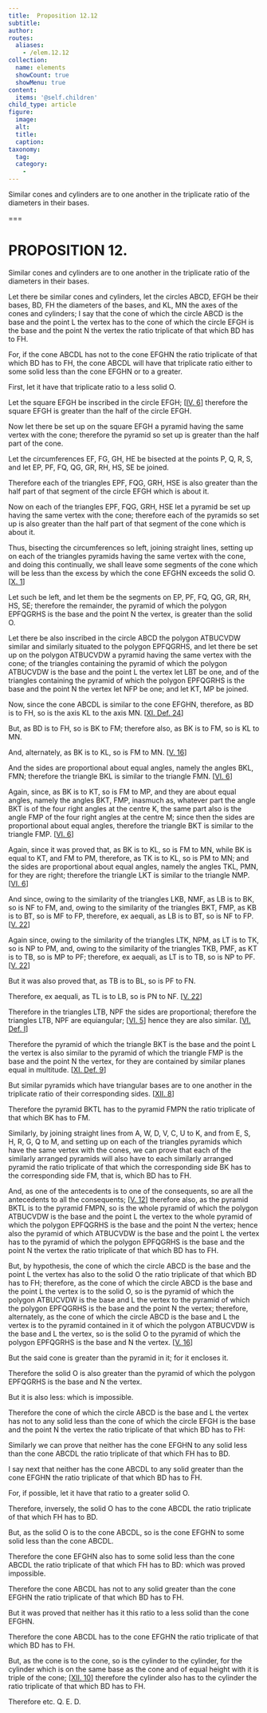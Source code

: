 ```yaml
---
title:  Proposition 12.12
subtitle: 
author:
routes:
  aliases:
    - /elem.12.12
collection:
  name: elements
  showCount: true
  showMenu: true
content:
  items: '@self.children'
child_type: article
figure:
  image:
  alt:
  title:
  caption:
taxonomy:
  tag:
  category:
    - 
---
```


<p>
       <hi rend="ital">Similar cones and cylinders are to one another in the triplicate ratio of the diameters in their bases.</hi>
      </p>

===

<h1>PROPOSITION 12.</h1>
<p>
       <span class="ital">Similar cones and cylinders are to one another in the triplicate ratio of the diameters in their bases.</span>
      </p>

<p>Let there be similar cones and cylinders, let the circles <span class="ital">ABCD</span>, <span class="ital">EFGH</span> be their bases, <span class="ital">BD</span>, <span class="ital">FH</span> the diameters of the bases, and <span class="ital">KL</span>, <span class="ital">MN</span> the axes of the cones and cylinders; I say that the cone of which the circle <span class="ital">ABCD</span> is the base and the point <span class="ital">L</span> the vertex has to the cone of which the circle <span class="ital">EFGH</span> is the base and the point <span class="ital">N</span> the vertex the ratio triplicate of that which <span class="ital">BD</span> has to <span class="ital">FH</span>. 
      </p>

<p>For, if the cone <span class="ital">ABCDL</span> has not to the cone <span class="ital">EFGHN</span> the ratio triplicate of that which <span class="ital">BD</span> has to <span class="ital">FH</span>, the cone <span class="ital">ABCDL</span> will have that triplicate ratio either to some solid less than the cone <span class="ital">EFGHN</span> or to a greater. </p>

<p>First, let it have that triplicate ratio to a less solid <span class="ital">O</span>. </p>

<p>Let the square <span class="ital">EFGH</span> be inscribed in the circle <span class="ital">EFGH</span>; [<a href="/elem.4.6">IV. 6</a>] therefore the square <span class="ital">EFGH</span> is greater than the half of the circle <span class="ital">EFGH</span>. </p>

<p>Now let there be set up on the square <span class="ital">EFGH</span> a pyramid having the same vertex with the cone; therefore the pyramid so set up is greater than the half part of the cone. <pb n="411"/></p>

<p>Let the circumferences <span class="ital">EF</span>, <span class="ital">FG</span>, <span class="ital">GH</span>, <span class="ital">HE</span> be bisected at the points <span class="ital">P</span>, <span class="ital">Q</span>, <span class="ital">R</span>, <span class="ital">S</span>, and let <span class="ital">EP</span>, <span class="ital">PF</span>, <span class="ital">FQ</span>, <span class="ital">QG</span>, <span class="ital">GR</span>, <span class="ital">RH</span>, <span class="ital">HS</span>, <span class="ital">SE</span> be joined. </p>

<p>Therefore each of the triangles <span class="ital">EPF</span>, <span class="ital">FQG</span>, <span class="ital">GRH</span>, <span class="ital">HSE</span> is also greater than the half part of that segment of the circle <span class="ital">EFGH</span> which is about it. </p>

<p>Now on each of the triangles <span class="ital">EPF</span>, <span class="ital">FQG</span>, <span class="ital">GRH</span>, <span class="ital">HSE</span> let a pyramid be set up having the same vertex with the cone; therefore each of the pyramids so set up is also greater than the half part of that segment of the cone which is about it. </p>

<p>Thus, bisecting the circumferences so left, joining straight lines, setting up on each of the triangles pyramids having the same vertex with the cone, and doing this continually, we shall leave some segments of the cone which will be less than the excess by which the cone <span class="ital">EFGHN</span> exceeds the solid <span class="ital">O</span>. [<a href="/elem.10.1">X. 1</a>] </p>

<p>Let such be left, and let them be the segments on <span class="ital">EP</span>, <span class="ital">PF</span>, <span class="ital">FQ</span>, <span class="ital">QG</span>, <span class="ital">GR</span>, <span class="ital">RH</span>, <span class="ital">HS</span>, <span class="ital">SE</span>; therefore the remainder, the pyramid of which the polygon <span class="ital">EPFQGRHS</span> is the base and the point <span class="ital">N</span> the vertex, is greater than the solid <span class="ital">O</span>. </p>

<p>Let there be also inscribed in the circle <span class="ital">ABCD</span> the polygon <span class="ital">ATBUCVDW</span> similar and similarly situated to the polygon <span class="ital">EPFQGRHS</span>, and let there be set up on the polygon <span class="ital">ATBUCVDW</span> a pyramid having the same vertex with the cone; of the triangles containing the pyramid of which the polygon <span class="ital">ATBUCVDW</span> is the base and the point <span class="ital">L</span> the vertex let <span class="ital">LBT</span> be one, and of the triangles containing the pyramid of which the polygon <span class="ital">EPFQGRHS</span> is the base and the point <span class="ital">N</span> the vertex let <span class="ital">NFP</span> be one; and let <span class="ital">KT</span>, <span class="ital">MP</span> be joined. </p>

<p>Now, since the cone <span class="ital">ABCDL</span> is similar to the cone <span class="ital">EFGHN</span>, therefore, as <span class="ital">BD</span> is to <span class="ital">FH</span>, so is the axis <span class="ital">KL</span> to the axis <span class="ital">MN</span>. [<a href="/elem.11.def.24">XI. Def. 24</a>] <pb n="412"/></p>

<p>But, as <span class="ital">BD</span> is to <span class="ital">FH</span>, so is <span class="ital">BK</span> to <span class="ital">FM</span>; therefore also, as <span class="ital">BK</span> is to <span class="ital">FM</span>, so is <span class="ital">KL</span> to <span class="ital">MN</span>. </p>

<p>And, alternately, as <span class="ital">BK</span> is to <span class="ital">KL</span>, so is <span class="ital">FM</span> to <span class="ital">MN</span>. [<a href="/elem.5.16">V. 16</a>] </p>

<p>And the sides are proportional about equal angles, namely the angles <span class="ital">BKL</span>, <span class="ital">FMN</span>; therefore the triangle <span class="ital">BKL</span> is similar to the triangle <span class="ital">FMN</span>. [<a href="/elem.6.6">VI. 6</a>] </p>

<p>Again, since, as <span class="ital">BK</span> is to <span class="ital">KT</span>, so is <span class="ital">FM</span> to <span class="ital">MP</span>, and they are about equal angles, namely the angles <span class="ital">BKT</span>, <span class="ital">FMP</span>, inasmuch as, whatever part the angle <span class="ital">BKT</span> is of the four right angles at the centre <span class="ital">K</span>, the same part also is the angle <span class="ital">FMP</span> of the four right angles at the centre <span class="ital">M</span>; since then the sides are proportional about equal angles, therefore the triangle <span class="ital">BKT</span> is similar to the triangle <span class="ital">FMP</span>. [<a href="/elem.6.6">VI. 6</a>] </p>

<p>Again, since it was proved that, as <span class="ital">BK</span> is to <span class="ital">KL</span>, so is <span class="ital">FM</span> to <span class="ital">MN</span>, while <span class="ital">BK</span> is equal to <span class="ital">KT</span>, and <span class="ital">FM</span> to <span class="ital">PM</span>, therefore, as <span class="ital">TK</span> is to <span class="ital">KL</span>, so is <span class="ital">PM</span> to <span class="ital">MN</span>; and the sides are proportional about equal angles, namely the angles <span class="ital">TKL</span>, <span class="ital">PMN</span>, for they are right; therefore the triangle <span class="ital">LKT</span> is similar to the triangle <span class="ital">NMP</span>. [<a href="/elem.6.6">VI. 6</a>] </p>

<p>And since, owing to the similarity of the triangles <span class="ital">LKB</span>, <span class="ital">NMF</span>, as <span class="ital">LB</span> is to <span class="ital">BK</span>, so is <span class="ital">NF</span> to <span class="ital">FM</span>, and, owing to the similarity of the triangles <span class="ital">BKT</span>, <span class="ital">FMP</span>, as <span class="ital">KB</span> is to <span class="ital">BT</span>, so is <span class="ital">MF</span> to <span class="ital">FP</span>, therefore, <span class="ital">ex aequali</span>, as <span class="ital">LB</span> is to <span class="ital">BT</span>, so is <span class="ital">NF</span> to <span class="ital">FP</span>. [<a href="/elem.5.22">V. 22</a>] </p>

<p>Again since, owing to the similarity of the triangles <span class="ital">LTK</span>, <span class="ital">NPM</span>, as <span class="ital">LT</span> is to <span class="ital">TK</span>, so is <span class="ital">NP</span> to <span class="ital">PM</span>, and, owing to the similarity of the triangles <span class="ital">TKB</span>, <span class="ital">PMF</span>, as <span class="ital">KT</span> is to <span class="ital">TB</span>, so is <span class="ital">MP</span> to <span class="ital">PF</span>; therefore, <span class="ital">ex aequali</span>, as <span class="ital">LT</span> is to <span class="ital">TB</span>, so is <span class="ital">NP</span> to <span class="ital">PF</span>. [<a href="/elem.5.22">V. 22</a>] <pb n="413"/></p>

<p>But it was also proved that, as <span class="ital">TB</span> is to <span class="ital">BL</span>, so is <span class="ital">PF</span> to <span class="ital">FN</span>. </p>

<p>Therefore, <foreign lang="la">ex aequali</foreign>, as <span class="ital">TL</span> is to <span class="ital">LB</span>, so is <span class="ital">PN</span> to <span class="ital">NF</span>. [<a href="/elem.5.22">V. 22</a>] </p>

<p>Therefore in the triangles <span class="ital">LTB</span>, <span class="ital">NPF</span> the sides are proportional; therefore the triangles <span class="ital">LTB</span>, <span class="ital">NPF</span> are equiangular; [<a href="/elem.6.5">VI. 5</a>] hence they are also similar. [<a href="/elem.6.def.1">VI. Def. I</a>] </p>

<p>Therefore the pyramid of which the triangle <span class="ital">BKT</span> is the base and the point <span class="ital">L</span> the vertex is also similar to the pyramid of which the triangle <span class="ital">FMP</span> is the base and the point <span class="ital">N</span> the vertex, for they are contained by similar planes equal in multitude. [<a href="/elem.11.def.9">XI. Def. 9</a>] </p>

<p>But similar pyramids which have triangular bases are to one another in the triplicate ratio of their corresponding sides. [<a href="/elem.12.8">XII. 8</a>] </p>

<p>Therefore the pyramid <span class="ital">BKTL</span> has to the pyramid <span class="ital">FMPN</span> the ratio triplicate of that which <span class="ital">BK</span> has to <span class="ital">FM</span>. </p>

<p>Similarly, by joining straight lines from <span class="ital">A</span>, <span class="ital">W</span>, <span class="ital">D</span>, <span class="ital">V</span>, <span class="ital">C</span>, <span class="ital">U</span> to <span class="ital">K</span>, and from <span class="ital">E</span>, <span class="ital">S</span>, <span class="ital">H</span>, <span class="ital">R</span>, <span class="ital">G</span>, <span class="ital">Q</span> to <span class="ital">M</span>, and setting up on each of the triangles pyramids which have the same vertex with the cones, we can prove that each of the similarly arranged pyramids will also have to each similarly arranged pyramid the ratio triplicate of that which the corresponding side <span class="ital">BK</span> has to the corresponding side <span class="ital">FM</span>, that is, which <span class="ital">BD</span> has to <span class="ital">FH</span>. </p>

<p>And, as one of the antecedents is to one of the consequents, so are all the antecedents to all the consequents; [<a href="/elem.5.12">V. 12</a>] therefore also, as the pyramid <span class="ital">BKTL</span> is to the pyramid <span class="ital">FMPN</span>, so is the whole pyramid of which the polygon <span class="ital">ATBUCVDW</span> is the base and the point <span class="ital">L</span> the vertex to the whole pyramid of which the polygon <span class="ital">EPFQGRHS</span> is the base and the point <span class="ital">N</span> the vertex; hence also the pyramid of which <span class="ital">ATBUCVDW</span> is the base and the point <span class="ital">L</span> the vertex has to the pyramid of which the polygon <span class="ital">EPFQGRHS</span> is the base and the point <span class="ital">N</span> the vertex the ratio triplicate of that which <span class="ital">BD</span> has to <span class="ital">FH</span>. </p>

<p>But, by hypothesis, the cone of which the circle <span class="ital">ABCD</span>
       <pb n="414"/>is the base and the point <span class="ital">L</span> the vertex has also to the solid <span class="ital">O</span> the ratio triplicate of that which <span class="ital">BD</span> has to <span class="ital">FH</span>; therefore, as the cone of which the circle <span class="ital">ABCD</span> is the base and the point <span class="ital">L</span> the vertex is to the solid <span class="ital">O</span>, so is the pyramid of which the polygon <span class="ital">ATBUCVDW</span> is the base and <span class="ital">L</span> the vertex to the pyramid of which the polygon <span class="ital">EPFQGRHS</span> is the base and the point <span class="ital">N</span> the vertex; therefore, alternately, as the cone of which the circle <span class="ital">ABCD</span> is the base and <span class="ital">L</span> the vertex is to the pyramid contained in it of which the polygon <span class="ital">ATBUCVDW</span> is the base and <span class="ital">L</span> the vertex, so is the solid <span class="ital">O</span> to the pyramid of which the polygon <span class="ital">EPFQGRHS</span> is the base and <span class="ital">N</span> the vertex. [<a href="/elem.5.16">V. 16</a>] </p>

<p>But the said cone is greater than the pyramid in it; for it encloses it. </p>

<p>Therefore the solid <span class="ital">O</span> is also greater than the pyramid of which the polygon <span class="ital">EPFQGRHS</span> is the base and <span class="ital">N</span> the vertex. </p>

<p>But it is also less: which is impossible. </p>

<p>Therefore the cone of which the circle <span class="ital">ABCD</span> is the base and <span class="ital">L</span> the vertex has not to any solid less than the cone of which the circle <span class="ital">EFGH</span> is the base and the point <span class="ital">N</span> the vertex the ratio triplicate of that which <span class="ital">BD</span> has to <span class="ital">FH</span>: </p>

<p>Similarly we can prove that neither has the cone <span class="ital">EFGHN</span> to any solid less than the cone <span class="ital">ABCDL</span> the ratio triplicate of that which <span class="ital">FH</span> has to <span class="ital">BD</span>. </p>

<p>I say next that neither has the cone <span class="ital">ABCDL</span> to any solid greater than the cone <span class="ital">EFGHN</span> the ratio triplicate of that which <span class="ital">BD</span> has to <span class="ital">FH</span>. </p>

<p>For, if possible, let it have that ratio to a greater solid <span class="ital">O</span>. </p>

<p>Therefore, inversely, the solid <span class="ital">O</span> has to the cone <span class="ital">ABCDL</span> the ratio triplicate of that which <span class="ital">FH</span> has to <span class="ital">BD</span>. </p>

<p>But, as the solid <span class="ital">O</span> is to the cone <span class="ital">ABCDL</span>, so is the cone <span class="ital">EFGHN</span> to some solid less than the cone <span class="ital">ABCDL</span>. </p>

<p>Therefore the cone <span class="ital">EFGHN</span> also has to some solid less than the cone <span class="ital">ABCDL</span> the ratio triplicate of that which <span class="ital">FH</span> has to <span class="ital">BD</span>: which was proved impossible. <pb n="415"/></p>

<p>Therefore the cone <span class="ital">ABCDL</span> has not to any solid greater than the cone <span class="ital">EFGHN</span> the ratio triplicate of that which <span class="ital">BD</span> has to <span class="ital">FH</span>. </p>

<p>But it was proved that neither has it this ratio to a less solid than the cone <span class="ital">EFGHN</span>. </p>

<p>Therefore the cone <span class="ital">ABCDL</span> has to the cone <span class="ital">EFGHN</span> the ratio triplicate of that which <span class="ital">BD</span> has to <span class="ital">FH</span>. </p>

<p>But, as the cone is to the cone, so is the cylinder to the cylinder, for the cylinder which is on the same base as the cone and of equal height with it is triple of the cone; [<a href="/elem.12.10">XII. 10</a>] therefore the cylinder also has to the cylinder the ratio triplicate of that which <span class="ital">BD</span> has to <span class="ital">FH</span>. </p>

<p>Therefore etc. Q. E. D.</p>
